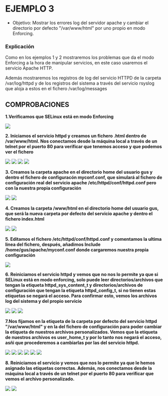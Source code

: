 # EJEMPLO 3

- Objetivo: Mostrar los errores log del servidor apache y cambiar el directorio por defecto "/var/www/html" por uno propio en modo Enforcing.

### Explicación

Como en los ejemplos 1 y 2 mostraremos los problemas que da el modo Enforcing a la hora de manipular servicios, en este caso usaremos el servicio Apache HTTP.

Además mostraremos los registros de log del servicio HTTPD de la carpeta /var/log/httpd y de los registros del sistema a través del servicio rsyslog que aloja a estos en el fichero /var/log/messages


## COMPROBACIONES

**1.Verificamos que SELinux está en modo Enforcing**

![](../img/3_ejemplo/enforcing.png)

**2. Iniciamos el servicio httpd y creamos un fichero .html dentro de /var/www/html. Nos conectamos desde la máquina local a través de un telnet por el puerto 80 para verificar que tenemos acceso y que podemos ver el fichero**


![](../img/3_ejemplo/start_httpd.png)
![](../img/3_ejemplo/var_www_html.png)
![](../img/3_ejemplo/1_index_html.png)
![](../img/3_ejemplo/telnet.png)


**3. Creamos la carpeta apache en el directorio home del usuario gus y dentro el fichero de configuracón myconf.conf, que simulará al fichero de configuración real del servicio apache /etc/httpd/conf/httpd.conf pero con la nuestra propia configuración**

![](../img/3_ejemplo/carpeta_apache.png) 
![](../img/3_ejemplo/myconf.png) 


**4. Creamos la carpeta /www/html en el directorio home del usuario gus, que será la nueva carpeta por defecto del servicio apache y dentro el fichero index.html**

![](../img/3_ejemplo/www_html.png)
![](../img/3_ejemplo/2_index_html.png)

**5. Editamos el fichero /etc/httpd/conf/httpd.conf y comentamos la ultima linea del fichero, después, añadimos Include /home/gus/apache/myconf.conf donde cargaremos nuestra propia configuración**

![](../img/3_ejemplo/httpd_conf.png)

**6. Reiniciamos el servicio httpd y vemos que no nos lo permite ya que si SELinux está en modo enforcing, solo puede leer directorios/archivos que tengan la etiqueta httpd_sys_content_t y directorios/archivos de configuración que tengan la etiqueta httpd_config_t, si no tienen estas etiquetas se negará el acceso. Para confirmar esto, vemos los archivos log del sistema y del propio servicio**

![](../img/3_ejemplo/restart_failed.png)
![](../img/3_ejemplo/messages_failed.png)
![](../img/3_ejemplo/error_log.png)


**7.Nos fijamos en la etiqueta de la carpeta por defecto del servicio httpd "/var/www/html" y en la del fichero de configuración para poder cambiar la etiqueta de nuestros archivos personalizados. Vemos que la etiqueta de nuestros archivos es user_home_t y por lo tanto nos negará el acceso, asñi que procederemos a cambiarlas por las del servicio httpd.**

![](../img/3_ejemplo/etiqueta_var_www_html.png)
![](../img/3_ejemplo/etiqueta_indexhtml.png)
![](../img/3_ejemplo/cambio_etiqueta_indexhtml.png)
![](../img/3_ejemplo/etiqueta_etc_httpd_conf.png)
![](../img/3_ejemplo/etiqueta_myconf.png)
![](../img/3_ejemplo/cambio_etiqueta_myconf.png)

**8. Reiniciamos el servicio y vemos que nos lo permite ya que le hemos asignado las etiquetas correctas. Además, nos conectamos desde la máquina local a través de un telnet por el puerto 80 para verificar que vemos el archivo personalizado.**

![](../img/3_ejemplo/restart_ok.png)
![](../img/3_ejemplo/telnet_ok.png)



